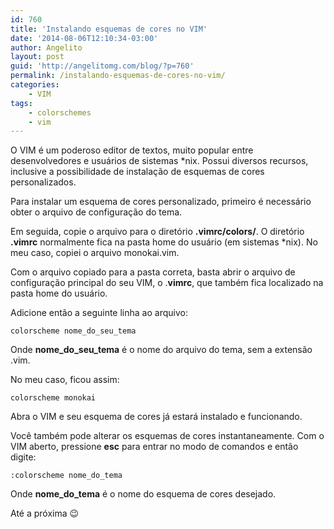 ```yaml
---
id: 760
title: 'Instalando esquemas de cores no VIM'
date: '2014-08-06T12:10:34-03:00'
author: Angelito
layout: post
guid: 'http://angelitomg.com/blog/?p=760'
permalink: /instalando-esquemas-de-cores-no-vim/
categories:
    - VIM
tags:
    - colorschemes
    - vim
---
```


O VIM é um poderoso editor de textos, muito popular entre desenvolvedores e usuários de sistemas \*nix. Possui diversos recursos, inclusive a possibilidade de instalação de esquemas de cores personalizados.

Para instalar um esquema de cores personalizado, primeiro é necessário obter o arquivo de configuração do tema.

Em seguida, copie o arquivo para o diretório **.vimrc/colors/**. O diretório **.vimrc** normalmente fica na pasta home do usuário (em sistemas \*nix). No meu caso, copiei o arquivo monokai.vim.

Com o arquivo copiado para a pasta correta, basta abrir o arquivo de configuração principal do seu VIM, o .**vimrc**, que também fica localizado na pasta home do usuário.

Adicione então a seguinte linha ao arquivo:

`colorscheme nome_do_seu_tema`

Onde **nome\_do\_seu\_tema** é o nome do arquivo do tema, sem a extensão .vim.

No meu caso, ficou assim:

`colorscheme monokai`

Abra o VIM e seu esquema de cores já estará instalado e funcionando.

Você também pode alterar os esquemas de cores instantaneamente. Com o VIM aberto, pressione **esc** para entrar no modo de comandos e então digite:

`:colorscheme nome_do_tema`

Onde **nome\_do\_tema** é o nome do esquema de cores desejado.

Até a próxima 😉